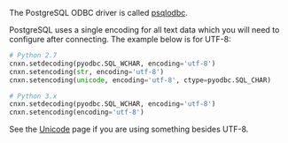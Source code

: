 The PostgreSQL ODBC driver is called [psqlodbc](https://odbc.postgresql.org).

PostgreSQL uses a single encoding for all text data which you will need to configure after connecting.  The example below is for UTF-8:

```python
# Python 2.7
cnxn.setdecoding(pyodbc.SQL_WCHAR, encoding='utf-8')
cnxn.setencoding(str, encoding='utf-8')
cnxn.setencoding(unicode, encoding='utf-8', ctype=pyodbc.SQL_CHAR)

# Python 3.x
cnxn.setdecoding(pyodbc.SQL_WCHAR, encoding='utf-8')
cnxn.setencoding(encoding='utf-8')
```

See the [Unicode](Unicode) page if you are using something besides UTF-8.
